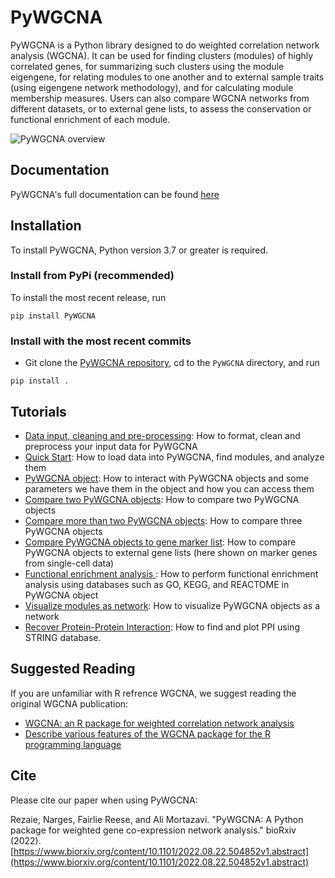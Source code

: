# PyWGCNA

PyWGCNA is a Python library designed to do weighted correlation network analysis (WGCNA). It
can be used for finding clusters (modules) of highly correlated genes, for summarizing
such clusters using the module eigengene, for relating modules to one another and
to external sample traits (using eigengene network methodology), and for calculating
module membership measures. Users can also compare WGCNA networks from different datasets, or to
external gene lists, to assess the conservation or functional enrichment of each module.

![PyWGCNA overview](docs/PyWGCNA_overview.png)

## Documentation
PyWGCNA's full documentation can be found [here](https://mortazavilab.github.io/PyWGCNA/)

## Installation

To install PyWGCNA, Python version 3.7 or greater is required.

### Install from PyPi (recommended)
To install the most recent release, run

`pip install PyWGCNA`

### Install with the most recent commits
* Git clone the [PyWGCNA repository](https://github.com/mortazavilab/PyWGCNA), cd to the `PyWGCNA` directory, and run

`pip install .`

## Tutorials

- [Data input, cleaning and pre-processing](tutorials/Data_format.md): How to format, clean and preprocess your input data for PyWGCNA
- [Quick Start](tutorials/Quick_Start.ipynb): How to load data into PyWGCNA, find modules, and analyze them
- [PyWGCNA object](tutorials/PyWGCNA_object.ipynb): How to interact with PyWGCNA objects and some parameters we have them in the object and how you can access them
- [Compare two PyWGCNA objects](tutorials/Comparison_two_PyWGCNAs.ipynb): How to compare two PyWGCNA objects
- [Compare more than two PyWGCNA objects](tutorials/Comparison_multi_PyWGCNAs.ipynb): How to compare three PyWGCNA objects
- [Compare PyWGCNA objects to gene marker list](tutorials/Comparison_PyWGCNA_geneMarker.ipynb): How to compare PyWGCNA objects to external gene lists (here shown on marker genes from single-cell data)
- [Functional enrichment analysis ](tutorials/functional_enrichment_analysis.ipynb): How to perform functional enrichment analysis using databases such as GO, KEGG, and REACTOME in PyWGCNA object
- [Visualize modules as network](tutorials/network_analysis.ipynb): How to visualize PyWGCNA objects as a network
- [Recover Protein-Protein Interaction](tutorials/protein_protein_interaction.ipynb): How to find and plot PPI using STRING database.

## Suggested Reading

If you are unfamiliar with R refrence WGCNA, we suggest reading the original WGCNA publication:

- [WGCNA: an R package for weighted correlation network analysis](https://bmcbioinformatics.biomedcentral.com/articles/10.1186/1471-2105-9-559)
- [Describe various features of the WGCNA package for the R programming language](https://peterlangfelder.com/)

## Cite

Please cite our paper when using PyWGCNA:

Rezaie, Narges, Fairlie Reese, and Ali Mortazavi. "PyWGCNA: A Python package for weighted gene co-expression network analysis." bioRxiv (2022).
[https://www.biorxiv.org/content/10.1101/2022.08.22.504852v1.abstract](https://www.biorxiv.org/content/10.1101/2022.08.22.504852v1.abstract)
